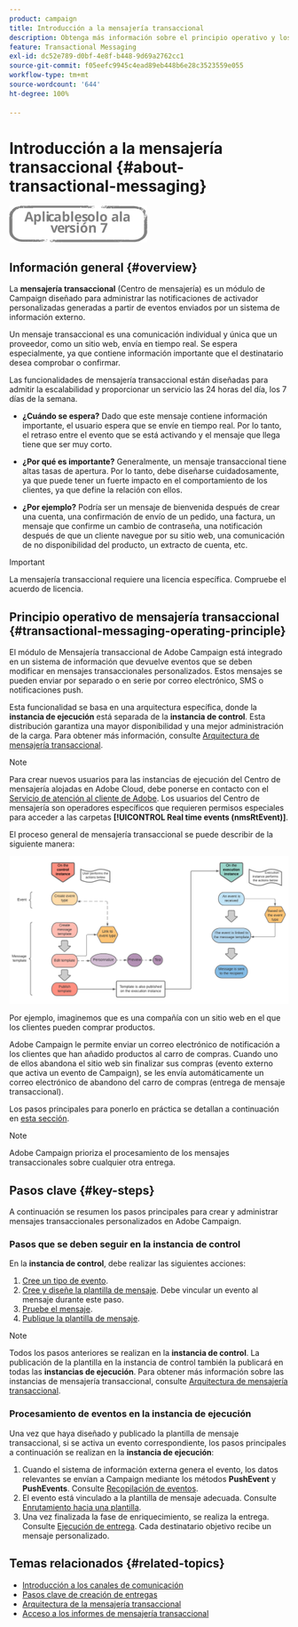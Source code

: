 ```yaml
---
product: campaign
title: Introducción a la mensajería transaccional
description: Obtenga más información sobre el principio operativo y los pasos clave de la mensajería transaccional de Adobe Campaign Classic.
feature: Transactional Messaging
exl-id: dc52e789-d0bf-4e8f-b448-9d69a2762cc1
source-git-commit: f05eefc9945c4ead89eb448b6e28c3523559e055
workflow-type: tm+mt
source-wordcount: '644'
ht-degree: 100%

---
```



# Introducción a la mensajería transaccional {#about-transactional-messaging}

![](../../assets/v7-only.svg)

## Información general {#overview}

La **mensajería transaccional** (Centro de mensajería) es un módulo de Campaign diseñado para administrar las notificaciones de activador personalizadas generadas a partir de eventos enviados por un sistema de información externo.

Un mensaje transaccional es una comunicación individual y única que un proveedor, como un sitio web, envía en tiempo real. Se espera especialmente, ya que contiene información importante que el destinatario desea comprobar o confirmar.

Las funcionalidades de mensajería transaccional están diseñadas para admitir la escalabilidad y proporcionar un servicio las 24 horas del día, los 7 días de la semana.

* **¿Cuándo se espera?** Dado que este mensaje contiene información importante, el usuario espera que se envíe en tiempo real. Por lo tanto, el retraso entre el evento que se está activando y el mensaje que llega tiene que ser muy corto.

* **¿Por qué es importante?** Generalmente, un mensaje transaccional tiene altas tasas de apertura. Por lo tanto, debe diseñarse cuidadosamente, ya que puede tener un fuerte impacto en el comportamiento de los clientes, ya que define la relación con ellos.

* **¿Por ejemplo?** Podría ser un mensaje de bienvenida después de crear una cuenta, una confirmación de envío de un pedido, una factura, un mensaje que confirme un cambio de contraseña, una notificación después de que un cliente navegue por su sitio web, una comunicación de no disponibilidad del producto, un extracto de cuenta, etc.

>[!IMPORTANT]
>
>La mensajería transaccional requiere una licencia específica. Compruebe el acuerdo de licencia.

<!--Before starting with transactional messaging, make sure you read the corresponding [best practices and limitations]().-->

## Principio operativo de mensajería transaccional {#transactional-messaging-operating-principle}

El módulo de Mensajería transaccional de Adobe Campaign está integrado en un sistema de información que devuelve eventos que se deben modificar en mensajes transaccionales personalizados. Estos mensajes se pueden enviar por separado o en serie por correo electrónico, SMS o notificaciones push.

Esta funcionalidad se basa en una arquitectura específica, donde la **instancia de ejecución** está separada de la **instancia de control**. Esta distribución garantiza una mayor disponibilidad y una mejor administración de la carga. Para obtener más información, consulte [Arquitectura de mensajería transaccional](../../message-center/using/transactional-messaging-architecture.md).

>[!NOTE]
>
>Para crear nuevos usuarios para las instancias de ejecución del Centro de mensajería alojadas en Adobe Cloud, debe ponerse en contacto con el [Servicio de atención al cliente de Adobe](https://helpx.adobe.com/es/enterprise/admin-guide.html/enterprise/using/support-for-experience-cloud.ug.html). Los usuarios del Centro de mensajería son operadores específicos que requieren permisos especiales para acceder a las carpetas **[!UICONTROL Real time events (nmsRtEvent)]**.

El proceso general de mensajería transaccional se puede describir de la siguiente manera:

![](assets/transactional-msg-overview.png)

Por ejemplo, imaginemos que es una compañía con un sitio web en el que los clientes pueden comprar productos.

Adobe Campaign le permite enviar un correo electrónico de notificación a los clientes que han añadido productos al carro de compras. Cuando uno de ellos abandona el sitio web sin finalizar sus compras (evento externo que activa un evento de Campaign), se les envía automáticamente un correo electrónico de abandono del carro de compras (entrega de mensaje transaccional).

Los pasos principales para ponerlo en práctica se detallan a continuación en [esta sección](#key-steps).

>[!NOTE]
>
>Adobe Campaign prioriza el procesamiento de los mensajes transaccionales sobre cualquier otra entrega.

## Pasos clave {#key-steps}

A continuación se resumen los pasos principales para crear y administrar mensajes transaccionales personalizados en Adobe Campaign.

### Pasos que se deben seguir en la instancia de control

En la **instancia de control**, debe realizar las siguientes acciones:

1. [Cree un tipo de evento](../../message-center/using/creating-event-types.md).
1. [Cree y diseñe la plantilla de mensaje](../../message-center/using/creating-the-message-template.md). Debe vincular un evento al mensaje durante este paso.
1. [Pruebe el mensaje](../../message-center/using/testing-message-templates.md).
1. [Publique la plantilla de mensaje](../../message-center/using/publishing-message-templates.md).

>[!NOTE]
>
>Todos los pasos anteriores se realizan en la **instancia de control**. La publicación de la plantilla en la instancia de control también la publicará en todas las **instancias de ejecución**. Para obtener más información sobre las instancias de mensajería transaccional, consulte [Arquitectura de mensajería transaccional](../../message-center/using/transactional-messaging-architecture.md).

### Procesamiento de eventos en la instancia de ejecución

Una vez que haya diseñado y publicado la plantilla de mensaje transaccional, si se activa un evento correspondiente, los pasos principales a continuación se realizan en la **instancia de ejecución**:

1. Cuando el sistema de información externa genera el evento, los datos relevantes se envían a Campaign mediante los métodos **PushEvent** y **PushEvents**. Consulte [Recopilación de eventos](../../message-center/using/about-event-processing.md#event-collection).
1. El evento está vinculado a la plantilla de mensaje adecuada. Consulte [Enrutamiento hacia una plantilla](../../message-center/using/about-event-processing.md#routing-towards-a-template).
1. Una vez finalizada la fase de enriquecimiento, se realiza la entrega. Consulte [Ejecución de entrega](../../message-center/using/delivery-execution.md). Cada destinatario objetivo recibe un mensaje personalizado.

## Temas relacionados {#related-topics}

* [Introducción a los canales de comunicación](../../delivery/using/communication-channels.md)
* [Pasos clave de creación de entregas](../../delivery/using/steps-about-delivery-creation-steps.md)
* [Arquitectura de la mensajería transaccional](../../message-center/using/transactional-messaging-architecture.md)
* [Acceso a los informes de mensajería transaccional](../../message-center/using/about-transactional-messaging-reports.md)
